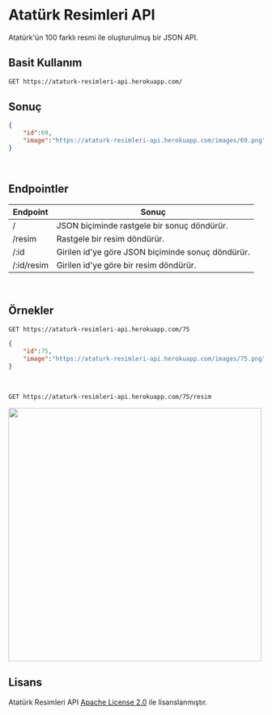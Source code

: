 # Atatürk Resimleri API

Atatürk'ün 100 farklı resmi ile oluşturulmuş bir JSON API.

## Basit Kullanım

```bash
GET https://ataturk-resimleri-api.herokuapp.com/
```

## Sonuç

```json
{
    "id":69,
    "image":"https://ataturk-resimleri-api.herokuapp.com/images/69.png"
}
```

<br>

## Endpointler

|Endpoint|Sonuç|
|--------|-----|
|/|JSON biçiminde rastgele bir sonuç döndürür.|
|/resim|Rastgele bir resim döndürür.|
|/:id|Girilen id'ye göre JSON biçiminde sonuç döndürür.|
|/:id/resim|Girilen id'ye göre bir resim döndürür.|

<br>

## Örnekler
```bash
GET https://ataturk-resimleri-api.herokuapp.com/75
````

```json
{
    "id":75,
    "image":"https://ataturk-resimleri-api.herokuapp.com/images/75.png"
}
```
<br>

```bash
GET https://ataturk-resimleri-api.herokuapp.com/75/resim
````

<img src="./public/images/75.png" width="500px"></img>


## Lisans
Atatürk Resimleri API [Apache License 2.0](https://github.com/orhanemree/ataturk-resimleri-api/blob/main/LICENSE) ile lisanslanmıştır.